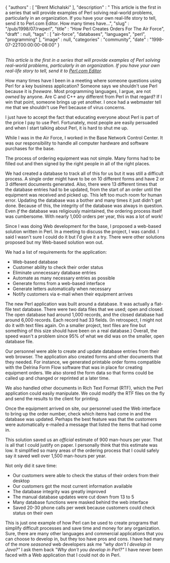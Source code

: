 {
   "authors" : [
      "Brent Michalski"
   ],
   "description" : " This article is the first in a series that will provide examples of Perl solving real-world problems, particularly in an organization. If you have your own real-life story to tell, send it to Perl.com Editor. How many times have...",
   "slug" : "/pub/1998/07/rwperl",
   "title" : "How Perl Creates Orders For The Air Force",
   "draft" : null,
   "tags" : [
      "air-force",
      "databases",
      "languages",
      "perl",
      "programming"
   ],
   "image" : null,
   "categories" : "community",
   "date" : "1998-07-22T00:00:00-08:00"
}





\
*This article is the first in a series that will provide examples of
Perl solving real-world problems, particularly in an organization. If
you have your own real-life story to tell, send it to [Perl.com
Editor](mailto:dale@songline.com).*

How many times have I been in a meeting where someone questions using
Perl for a key business application? Someone says we shouldn't use Perl
because it is *freeware*. Most programming languages, I argue, are not
*owned* by anyone. Are C and C++ any different from Perl in that regard?
If I win that point, someone brings up yet another. I once had a
webmaster tell me that we shouldn't use Perl because of virus concerns.

I just have to accept the fact that educating everyone about Perl is
part of the price I pay to use Perl. Fortunately, most people are easily
persuaded and when I start talking about Perl, it is hard to shut me up.

While I was in the Air Force, I worked in the Base Network Control
Center. It was our responsibility to handle all computer hardware and
software purchases for the base.

The process of ordering equipment was not simple. Many forms had to be
filled out and then signed by the right people in all of the right
places.

We had created a database to track all of this for us but it was still a
difficult process. A single order might have to be on 10 different forms
and have 2 or 3 different documents generated. Also, there were 13
different times that the database entries had to be updated, from the
start of an order until the equipment was received and picked up. This
left too much room for human error. Updating the database was a bother
and many times it just didn't get done. Because of this, the integrity
of the database was always in question. Even *if* the database was
religiously maintained, the ordering process itself was cumbersome. With
nearly 1,000 orders per year, this was a lot of work!

Since I was doing Web development for the base, I proposed a web-based
solution written in Perl. In a meeting to discuss the project, I was
candid. I said I wasn't sure I could do it but I'd give it a try. There
were other solutions proposed but my Web-based solution won out.

We had a list of requirements for the application:

-   Web-based database
-   Customer ability to check their order status
-   Eliminate unnecessary database entries
-   Automate as many necessary entries as possible
-   Generate forms from a web-based interface
-   Generate letters automatically when necessary
-   Notify customers via e-mail when their equipment arrives

The new Perl application was built around a database. It was actually a
flat-file text database. There were two data files that we used; open
and closed. The open database had around 1,000 records, and the closed
database had around 6,000 records. Each record had 33 fields. (In
retrospect, I might not do it with text files again. On a smaller
project, text files are fine but something of this size should have been
on a real database.) Overall, the speed wasn't a problem since 95% of
what we did was on the smaller, open database file.

Our personnel were able to create and update database entries from their
web browser. The application also created forms and other documents that
they needed. For instance, we generated printable order forms compatible
with the Delrina Form Flow software that was in place for creating
equipment orders. We also stored the form data so that forms could be
called up and changed or reprinted at a later time.

We also handled other documents in Rich Text Format (RTF), which the
Perl application could easily manipulate. We could modify the RTF files
on the fly and send the results to the client for printing.

Once the equipment arrived on site, our personnel used the Web interface
to bring up the order number, check which items had come in and the
database was updated. Perhaps the best feature was that the customers
were automatically e-mailed a message that listed the items that had
come in.

This solution saved us an *official* estimate of 900 man-hours per year.
That is all that I could justify on paper. I personally think that this
estimate was low. It simplified so many areas of the ordering process
that I could safely say it saved well over 1,500 man-hours per year.

Not only did it save time:

-   Our customers were able to check the status of their orders from
    their desktop
-   Our customers got the most current information available
-   The database integrity was greatly improved
-   The manual database updates were cut down from 13 to 5
-   Many database functions were masked behind the web interface
-   Saved 20-30 phone calls per week because customers could check
    status on their own

This is just one example of how Perl can be used to create programs that
simplify difficult processes and save time and money for any
organization. Sure, there are many other languages and commercial
applications that you can choose to develop in, but they too have pros
and cons. I have had many of the more *seasoned* web developers ask me
*"why don't I develop in Java?"* I ask them back "*Why don't you develop
in Perl?"* I have never been faced with a Web application that I could
not do in Perl.


